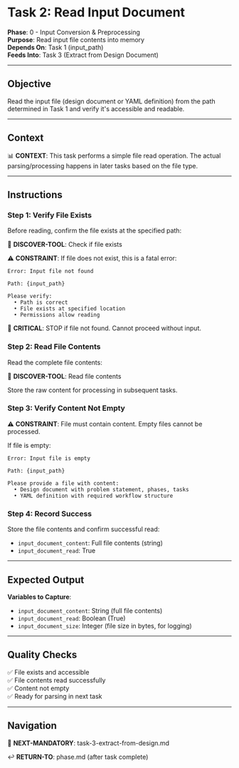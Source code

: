 # Task 2: Read Input Document

**Phase**: 0 - Input Conversion & Preprocessing  
**Purpose**: Read input file contents into memory  
**Depends On**: Task 1 (input_path)  
**Feeds Into**: Task 3 (Extract from Design Document)

---

## Objective

Read the input file (design document or YAML definition) from the path determined in Task 1 and verify it's accessible and readable.

---

## Context

📊 **CONTEXT**: This task performs a simple file read operation. The actual parsing/processing happens in later tasks based on the file type.

---

## Instructions

### Step 1: Verify File Exists

Before reading, confirm the file exists at the specified path:

📖 **DISCOVER-TOOL**: Check if file exists

⚠️ **CONSTRAINT**: If file does not exist, this is a fatal error:

```
Error: Input file not found

Path: {input_path}

Please verify:
  • Path is correct
  • File exists at specified location
  • Permissions allow reading
```

🚨 **CRITICAL**: STOP if file not found. Cannot proceed without input.

### Step 2: Read File Contents

Read the complete file contents:

📖 **DISCOVER-TOOL**: Read file contents

Store the raw content for processing in subsequent tasks.

### Step 3: Verify Content Not Empty

⚠️ **CONSTRAINT**: File must contain content. Empty files cannot be processed.

If file is empty:
```
Error: Input file is empty

Path: {input_path}

Please provide a file with content:
  • Design document with problem statement, phases, tasks
  • YAML definition with required workflow structure
```

### Step 4: Record Success

Store the file contents and confirm successful read:
- `input_document_content`: Full file contents (string)
- `input_document_read`: True

---

## Expected Output

**Variables to Capture**:
- `input_document_content`: String (full file contents)
- `input_document_read`: Boolean (True)
- `input_document_size`: Integer (file size in bytes, for logging)

---

## Quality Checks

✅ File exists and accessible  
✅ File contents read successfully  
✅ Content not empty  
✅ Ready for parsing in next task

---

## Navigation

🎯 **NEXT-MANDATORY**: task-3-extract-from-design.md

↩️ **RETURN-TO**: phase.md (after task complete)

